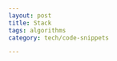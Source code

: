 ```yaml
---
layout: post
title: Stack
tags: algorithms
category: tech/code-snippets

---
```



<script src="https://gist.github.com/selimslab/14755fdebc06f2420cc5e6ef35484f0e.js"></script>